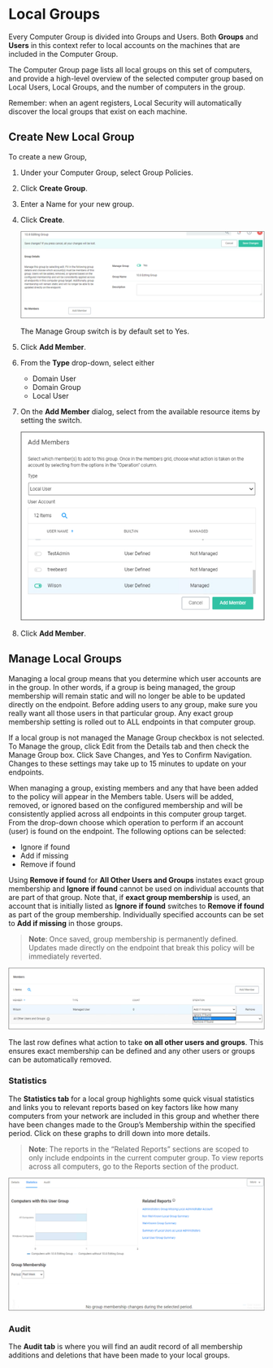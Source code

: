 [title]: # (Local Groups)
[tags]: # (Local Security,Groups)
[priority]: # (3)
# Local Groups

Every Computer Group is divided into Groups and Users. Both __Groups__ and __Users__ in this context refer to local accounts on the machines that are included in the Computer Group.

The Computer Group page lists all local groups on this set of computers, and provide a high-level overview of the selected computer group based on Local Users, Local Groups, and the number of computers in the group.

Remember: when an agent registers, Local Security will automatically discover the local groups that exist on each machine.

## Create New Local Group

To create a new Group, 

1. Under your Computer Group, select Group Policies.
1. Click __Create Group__.
1. Enter a Name for your new group.
1. Click __Create__.

   ![Local Group](images/ls-home-cg.png "New Local Group")

   The Manage Group switch is by default set to Yes.
1. Click __Add Member__.
1. From the __Type__ drop-down, select either
   * Domain User
   * Domain Group
   * Local User
1. On the __Add Member__ dialog, select from the available resource items by setting the switch.

   ![member](images/add-member.png "Add Member from list")
1. Click __Add Member__.

## Manage Local Groups

Managing a local group means that you determine which user accounts are in the group. In other words, if a group is being managed, the group membership will remain static and will no longer be able to be updated directly on the endpoint. Before adding users to any group, make sure you really want all those users in that particular group. Any exact group membership setting is rolled out to ALL endpoints in that computer group.

If a local group is not managed the Manage Group checkbox is not selected. To Manage the group, click Edit from the Details tab and then check the Manage Group box. Click Save Changes, and Yes to Confirm Navigation. Changes to these settings may take up to 15 minutes to update on your endpoints.

When managing a group, existing members and any that have been added to the policy will appear in the Members table. Users will be added, removed, or ignored based on the configured membership and will be consistently applied across all endpoints in this computer group target. From the drop-down choose which operation to perform if an account (user) is found on the endpoint. The following options can be selected:

* Ignore if found
* Add if missing
* Remove if found

Using __Remove if found__ for __All Other Users and Groups__ instates exact group membership and __Ignore if found__ cannot be used on individual accounts that are part of that group. Note that, if __exact group membership__ is used, an account that is initially listed as __Ignore if found__ switches to __Remove if found__ as part of the group membership. Individually specified accounts can be set to __Add if missing__ in those groups.  

>**Note**: Once saved, group membership is permanently defined. Updates made directly on the endpoint that break this policy will be immediately reverted.

![options](images/add-member-2.png "Group Member Management options")

The last row defines what action to take __on all other users and groups__. This ensures exact membership can be defined and any other users or groups can be automatically removed.

### Statistics

The __Statistics tab__ for a local group highlights some quick visual statistics and links you to relevant reports based on key factors like how many computers from your network are included in this group and whether there have been changes made to the Group’s Membership within the specified period. Click on these graphs to drill down into more details.

>**Note**: The reports in the “Related Reports” sections are scoped to only include endpoints in the current computer group. To view reports across all computers, go to the Reports section of the product.

![statistics](images/ls-statistics-lg.png "Statistics for Local Group")

### Audit

The __Audit tab__ is where you will find an audit record of all membership additions and deletions that have been made to your local groups.
